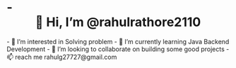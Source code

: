 <h1>-<center> 👋 Hi, I’m @rahulrathore2110</center></h1>
- 👀 I’m interested in Solving problem
- 🌱 I’m currently learning Java Backend Development
- 💞️ I’m looking to collaborate on building some good projects
- 📫 reach me rahulg27727@gmail.com

<!---
rahulrathore2110/rahulrathore2110 is a ✨ special ✨ repository because its `README.md` (this file) appears on your GitHub profile.
You can click the Preview link to take a look at your changes.
--->
